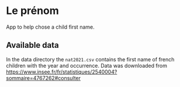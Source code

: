 # Le prénom

App to help chose a child first name.

## Available data

In the data directory the `nat2021.csv` contains the first name of french children with the year and occurrence.
Data was downloaded from https://www.insee.fr/fr/statistiques/2540004?sommaire=4767262#consulter


